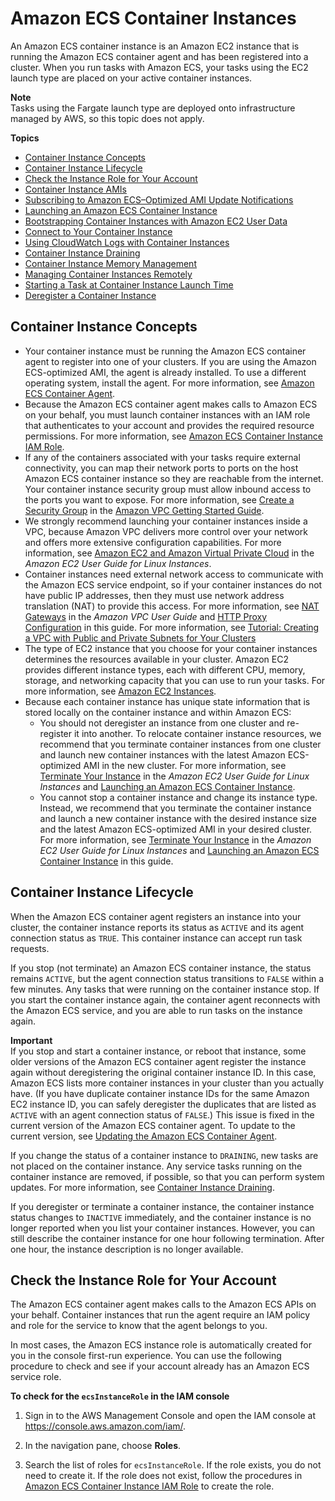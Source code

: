 # Amazon ECS Container Instances<a name="ECS_instances"></a>

An Amazon ECS container instance is an Amazon EC2 instance that is running the Amazon ECS container agent and has been registered into a cluster\. When you run tasks with Amazon ECS, your tasks using the EC2 launch type are placed on your active container instances\.

**Note**  
Tasks using the Fargate launch type are deployed onto infrastructure managed by AWS, so this topic does not apply\.

**Topics**
+ [Container Instance Concepts](#container_instance_concepts)
+ [Container Instance Lifecycle](#container_instance_life_cycle)
+ [Check the Instance Role for Your Account](#check-instance-role)
+ [Container Instance AMIs](container_instance_AMIs.md)
+ [Subscribing to Amazon ECS–Optimized AMI Update Notifications](ECS-AMI-SubscribeTopic.md)
+ [Launching an Amazon ECS Container Instance](launch_container_instance.md)
+ [Bootstrapping Container Instances with Amazon EC2 User Data](bootstrap_container_instance.md)
+ [Connect to Your Container Instance](instance-connect.md)
+ [Using CloudWatch Logs with Container Instances](using_cloudwatch_logs.md)
+ [Container Instance Draining](container-instance-draining.md)
+ [Container Instance Memory Management](memory-management.md)
+ [Managing Container Instances Remotely](ec2-run-command.md)
+ [Starting a Task at Container Instance Launch Time](start_task_at_launch.md)
+ [Deregister a Container Instance](deregister_container_instance.md)

## Container Instance Concepts<a name="container_instance_concepts"></a>
+ Your container instance must be running the Amazon ECS container agent to register into one of your clusters\. If you are using the Amazon ECS\-optimized AMI, the agent is already installed\. To use a different operating system, install the agent\. For more information, see [Amazon ECS Container Agent](ECS_agent.md)\.
+ Because the Amazon ECS container agent makes calls to Amazon ECS on your behalf, you must launch container instances with an IAM role that authenticates to your account and provides the required resource permissions\. For more information, see [Amazon ECS Container Instance IAM Role](instance_IAM_role.md)\.
+ If any of the containers associated with your tasks require external connectivity, you can map their network ports to ports on the host Amazon ECS container instance so they are reachable from the internet\. Your container instance security group must allow inbound access to the ports you want to expose\. For more information, see [Create a Security Group](http://docs.aws.amazon.com/AmazonVPC/latest/GettingStartedGuide/getting-started-create-security-group.html) in the [Amazon VPC Getting Started Guide](http://docs.aws.amazon.com/AmazonVPC/latest/GettingStartedGuide/)\.
+ We strongly recommend launching your container instances inside a VPC, because Amazon VPC delivers more control over your network and offers more extensive configuration capabilities\. For more information, see [Amazon EC2 and Amazon Virtual Private Cloud](http://docs.aws.amazon.com/AWSEC2/latest/UserGuide/using-vpc.html) in the *Amazon EC2 User Guide for Linux Instances*\.
+ Container instances need external network access to communicate with the Amazon ECS service endpoint, so if your container instances do not have public IP addresses, then they must use network address translation \(NAT\) to provide this access\. For more information, see [NAT Gateways](http://docs.aws.amazon.com/AmazonVPC/latest/UserGuide/vpc-nat-gateway.html) in the *Amazon VPC User Guide* and [HTTP Proxy Configuration](http_proxy_config.md) in this guide\. For more information, see [Tutorial: Creating a VPC with Public and Private Subnets for Your Clusters](create-public-private-vpc.md)
+ The type of EC2 instance that you choose for your container instances determines the resources available in your cluster\. Amazon EC2 provides different instance types, each with different CPU, memory, storage, and networking capacity that you can use to run your tasks\. For more information, see [Amazon EC2 Instances](https://aws.amazon.com/ec2/instance-types/)\.
+ Because each container instance has unique state information that is stored locally on the container instance and within Amazon ECS:
  + You should not deregister an instance from one cluster and re\-register it into another\. To relocate container instance resources, we recommend that you terminate container instances from one cluster and launch new container instances with the latest Amazon ECS\-optimized AMI in the new cluster\. For more information, see [Terminate Your Instance](http://docs.aws.amazon.com/AWSEC2/latest/UserGuide/terminating-instances.html) in the *Amazon EC2 User Guide for Linux Instances* and [Launching an Amazon ECS Container Instance](launch_container_instance.md)\.
  +  You cannot stop a container instance and change its instance type\. Instead, we recommend that you terminate the container instance and launch a new container instance with the desired instance size and the latest Amazon ECS\-optimized AMI in your desired cluster\. For more information, see [Terminate Your Instance](http://docs.aws.amazon.com/AWSEC2/latest/UserGuide/terminating-instances.html) in the *Amazon EC2 User Guide for Linux Instances* and [Launching an Amazon ECS Container Instance](launch_container_instance.md) in this guide\.

## Container Instance Lifecycle<a name="container_instance_life_cycle"></a>

When the Amazon ECS container agent registers an instance into your cluster, the container instance reports its status as `ACTIVE` and its agent connection status as `TRUE`\. This container instance can accept run task requests\.

If you stop \(not terminate\) an Amazon ECS container instance, the status remains `ACTIVE`, but the agent connection status transitions to `FALSE` within a few minutes\. Any tasks that were running on the container instance stop\. If you start the container instance again, the container agent reconnects with the Amazon ECS service, and you are able to run tasks on the instance again\.

**Important**  
If you stop and start a container instance, or reboot that instance, some older versions of the Amazon ECS container agent register the instance again without deregistering the original container instance ID\. In this case, Amazon ECS lists more container instances in your cluster than you actually have\. \(If you have duplicate container instance IDs for the same Amazon EC2 instance ID, you can safely deregister the duplicates that are listed as `ACTIVE` with an agent connection status of `FALSE`\.\) This issue is fixed in the current version of the Amazon ECS container agent\. To update to the current version, see [Updating the Amazon ECS Container Agent](ecs-agent-update.md)\.

If you change the status of a container instance to `DRAINING`, new tasks are not placed on the container instance\. Any service tasks running on the container instance are removed, if possible, so that you can perform system updates\. For more information, see [Container Instance Draining](container-instance-draining.md)\.

If you deregister or terminate a container instance, the container instance status changes to `INACTIVE` immediately, and the container instance is no longer reported when you list your container instances\. However, you can still describe the container instance for one hour following termination\. After one hour, the instance description is no longer available\.

## Check the Instance Role for Your Account<a name="check-instance-role"></a>

The Amazon ECS container agent makes calls to the Amazon ECS APIs on your behalf\. Container instances that run the agent require an IAM policy and role for the service to know that the agent belongs to you\.

In most cases, the Amazon ECS instance role is automatically created for you in the console first\-run experience\. You can use the following procedure to check and see if your account already has an Amazon ECS service role\.

**To check for the `ecsInstanceRole` in the IAM console**

1. Sign in to the AWS Management Console and open the IAM console at [https://console\.aws\.amazon\.com/iam/](https://console.aws.amazon.com/iam/)\.

1. In the navigation pane, choose **Roles**\. 

1. Search the list of roles for `ecsInstanceRole`\. If the role exists, you do not need to create it\. If the role does not exist, follow the procedures in [Amazon ECS Container Instance IAM Role](instance_IAM_role.md) to create the role\. 